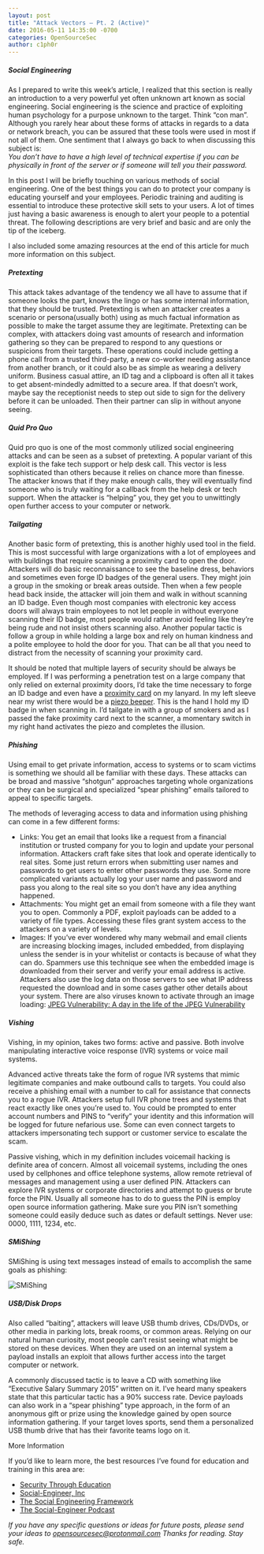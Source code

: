 ```yaml
---
layout: post
title: "Attack Vectors – Pt. 2 (Active)"
date: 2016-05-11 14:35:00 -0700
categories: OpenSourceSec
author: c1ph0r
---
```

##### Social Engineering

As I prepared to write this week’s article, I realized that this section is really an introduction to a very powerful yet often unknown art known as social engineering. Social engineering is the science and practice of exploiting human psychology for a purpose unknown to the target. Think “con man”. Although you rarely hear about these forms of attacks in regards to a data or network breach, you can be assured that these tools were used in most if not all of them. One sentiment that I always go back to when discussing this subject is:  
*You don’t have to have a high level of technical expertise if you can be physically in front of the server or if someone will tell you their password.*

In this post I will be briefly touching on various methods of social engineering. One of the best things you can do to protect your company is educating yourself and your employees. Periodic training and auditing is essential to introduce these protective skill sets to your users. A lot of times just having a basic awareness is enough to alert your people to a potential threat. The following descriptions are very brief and basic and are only the tip of the iceberg.

I also included some amazing resources at the end of this article for much more information on this subject.

##### Pretexting

This attack takes advantage of the tendency we all have to assume that if someone looks the part, knows the lingo or has some internal information, that they should be trusted. Pretexting is when an attacker creates a scenario or persona(usually both) using as much factual information as possible to make the target assume they are legitimate. Pretexting can be complex, with attackers doing vast amounts of research and information gathering so they can be prepared to respond to any questions or suspicions from their targets. These operations could include getting a phone call from a trusted third-party, a new co-worker needing assistance from another branch, or it could also be as simple as wearing a delivery uniform. Business casual attire, an ID tag and a clipboard is often all it takes to get absent-mindedly admitted to a secure area. If that doesn’t work, maybe say the receptionist needs to step out side to sign for the delivery before it can be unloaded. Then their partner can slip in without anyone seeing.

##### Quid Pro Quo

Quid pro quo is one of the most commonly utilized social engineering attacks and can be seen as a subset of pretexting. A popular variant of this exploit is the fake tech support or help desk call. This vector is less sophisticated than others because it relies on chance more than finesse. The attacker knows that if they make enough calls, they will eventually find someone who is truly waiting for a callback from the help desk or tech support. When the attacker is “helping” you, they get you to unwittingly open further access to your computer or network.

##### Tailgating

Another basic form of pretexting, this is another highly used tool in the field. This is most successful with large organizations with a lot of employees and with buildings that require scanning a proximity card to open the door. Attackers will do basic reconnaissance to see the baseline dress, behaviors and sometimes even forge ID badges of the general users. They might join a group in the smoking or break areas outside. Then when a few people head back inside, the attacker will join them and walk in without scanning an ID badge. Even though most companies with electronic key access doors will always train employees to not let people in without everyone scanning their ID badge, most people would rather avoid feeling like they’re being rude and not insist others scanning also. Another popular tactic is follow a group in while holding a large box and rely on human kindness and a polite employee to hold the door for you. That can be all that you need to distract from the necessity of scanning your proximity card.

It should be noted that multiple layers of security should be always be employed. If I was performing a penetration test on a large company that only relied on external proximity doors, I’d take the time necessary to forge an ID badge and even have a [proximity card](http://www.amazon.com/HID-1326-ProxCard-Clamshell-Card/dp/B004ONKKFY/ref=sr_1_4?ie=UTF8&qid=1451426473&sr=8-4&keywords=prox+card) on my lanyard. In my left sleeve near my wrist there would be a [piezo beeper](https://www.youtube.com/watch?v=Zaqi73rHoVM). This is the hand I hold my ID badge in when scanning in. I’d tailgate in with a group of smokers and as I passed the fake proximity card next to the scanner, a momentary switch in my right hand activates the piezo and completes the illusion.

##### Phishing

Using email to get private information, access to systems or to scam victims is something we should all be familiar with these days. These attacks can be broad and massive “shotgun” approaches targeting whole organizations or they can be surgical and specialized “spear phishing” emails tailored to appeal to specific targets.

The methods of leveraging access to data and information using phishing can come in a few different forms:

* Links: You get an email that looks like a request from a financial institution or trusted company for you to login and update your personal information. Attackers craft fake sites that look and operate identically to real sites. Some just return errors when submitting user names and passwords to get users to enter other passwords they use. Some more complicated variants actually log your user name and password and pass you along to the real site so you don’t have any idea anything happened.
* Attachments: You might get an email from someone with a file they want you to open. Commonly a PDF, exploit payloads can be added to a variety of file types. Accessing these files grant system access to the attackers on a variety of levels.
* Images: If you’ve ever wondered why many webmail and email clients are increasing blocking images, included embedded, from displaying unless the sender is in your whitelist or contacts is because of what they can do. Spammers use this technique see when the embedded image is downloaded from their server and verify your email address is active. Attackers also use the log data on those servers to see what IP address requested the download and in some cases gather other details about your system. There are also viruses known to activate through an image loading: [JPEG Vulnerability: A day in the life of the JPEG Vulnerability](http://www.infosecwriters.com/text_resources/pdf/JPEG.pdf)

##### Vishing

Vishing, in my opinion, takes two forms: active and passive. Both involve manipulating interactive voice response (IVR) systems or voice mail systems.

Advanced active threats take the form of rogue IVR systems that mimic legitimate companies and make outbound calls to targets. You could also receive a phishing email with a number to call for assistance that connects you to a rogue IVR. Attackers setup full IVR phone trees and systems that react exactly like ones you’re used to. You could be prompted to enter account numbers and PINS to “verify” your identity and this information will be logged for future nefarious use. Some can even connect targets to attackers impersonating tech support or customer service to escalate the scam.

Passive vishing, which in my definition includes voicemail hacking is definite area of concern. Almost all voicemail systems, including the ones used by cellphones and office telephone systems, allow remote retrieval of messages and management using a user defined PIN. Attackers can explore IVR systems or corporate directories and attempt to guess or brute force the PIN. Usually all someone has to do to guess the PIN is employ open source information gathering. Make sure you PIN isn’t something someone could easily deduce such as dates or default settings. Never use: 0000, 1111, 1234, etc.

##### SMiShing

SMiShing is using text messages instead of emails to accomplish the same goals as phishing:

![SMiShing](http://www.social-engineer.org/wp-content/uploads/2015/09/smishing.png) 

##### USB/Disk Drops

Also called “baiting”, attackers will leave USB thumb drives, CDs/DVDs, or other media in parking lots, break rooms, or common areas. Relying on our natural human curiosity, most people can’t resist seeing what might be stored on these devices. When they are used on an internal system a payload installs an exploit that allows further access into the target computer or network.

A commonly discussed tactic is to leave a CD with something like “Executive Salary Summary 2015” written on it. I’ve heard many speakers state that this particular tactic has a 90% success rate. Device payloads can also work in a “spear phishing” type approach, in the form of an anonymous gift or prize using the knowledge gained by open source information gathering. If your target loves sports, send them a personalized USB thumb drive that has their favorite teams logo on it.

More Information

If you’d like to learn more, the best resources I’ve found for education and training in this area are:

* [Security Through Education](http://www.social-engineer.org/)
* [Social-Engineer, Inc](https://www.social-engineer.com/)
* [The Social Engineering Framework](http://www.social-engineer.org/framework/)
* [The Social-Engineer Podcast](http://www.social-engineer.org/category/podcast/)

*If you have any specific questions or ideas for future posts, please send your ideas to opensourcesec@protonmail.com*
*Thanks for reading. Stay safe.*
